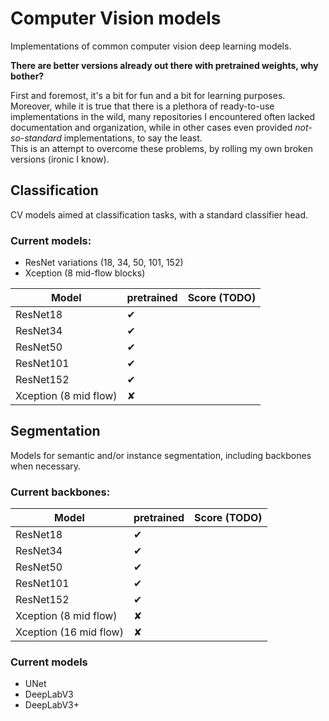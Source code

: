 # Computer Vision models
Implementations of common computer vision deep learning models.


**There are better versions already out there with pretrained weights, why bother?**

First and foremost, it's a bit for fun and a bit for learning purposes. \
Moreover, while it is true that there is a plethora of ready-to-use implementations in the wild, many repositories I encountered often lacked documentation and organization, while in other cases even provided *not-so-standard* implementations, to say the least. \
This is an attempt to overcome these problems, by rolling my own broken versions (ironic I know).

## Classification
CV models aimed at classification tasks, with a standard classifier head.

### Current models:
- ResNet variations (18, 34, 50, 101, 152)
- Xception (8 mid-flow blocks)

| Model                | pretrained  | Score (TODO)      |
|----------------------|-------------|-------------------|
| ResNet18             | ✔           |                   |
| ResNet34             | ✔           |                   |
| ResNet50             | ✔           |                   |
| ResNet101            | ✔           |                   |
| ResNet152            | ✔           |                   |
| Xception (8 mid flow)| ✘           |                   |

## Segmentation
Models for semantic and/or instance segmentation, including backbones when necessary.

### Current backbones:
| Model                 | pretrained  | Score (TODO)      |
|-----------------------|-------------|-------------------|
| ResNet18              | ✔           |                   |
| ResNet34              | ✔           |                   |
| ResNet50              | ✔           |                   |
| ResNet101             | ✔           |                   |
| ResNet152             | ✔           |                   |
| Xception (8 mid flow) | ✘           |                   |
| Xception (16 mid flow)| ✘           |                   |


### Current models
- UNet
- DeepLabV3
- DeepLabV3+
